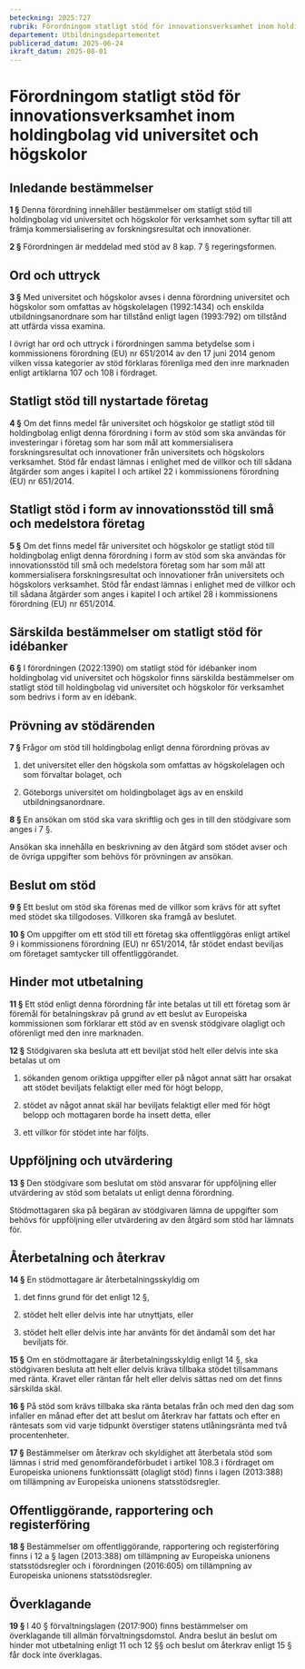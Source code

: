 ```yaml
---
beteckning: 2025:727
rubrik: Förordningom statligt stöd för innovationsverksamhet inom holdingbolag vid universitet och högskolor
departement: Utbildningsdepartementet
publicerad_datum: 2025-06-24
ikraft_datum: 2025-08-01
---
```


# Förordningom statligt stöd för innovationsverksamhet inom holdingbolag vid universitet och högskolor

## Inledande bestämmelser

**1 §** Denna förordning innehåller bestämmelser om statligt stöd till holdingbolag vid universitet och högskolor för verksamhet som syftar till att främja kommersialisering av forskningsresultat och innovationer.

**2 §** Förordningen är meddelad med stöd av 8 kap. 7 § regeringsformen.

## Ord och uttryck

**3 §** Med universitet och högskolor avses i denna förordning universitet och högskolor som omfattas av högskolelagen (1992:1434) och enskilda utbildningsanordnare som har tillstånd enligt lagen (1993:792) om tillstånd att utfärda vissa examina.

I övrigt har ord och uttryck i förordningen samma betydelse som i kommissionens förordning (EU) nr 651/2014 av den 17 juni 2014 genom vilken vissa kategorier av stöd förklaras förenliga med den inre marknaden enligt artiklarna 107 och 108 i fördraget.

## Statligt stöd till nystartade företag

**4 §** Om det finns medel får universitet och högskolor ge statligt stöd till holdingbolag enligt denna förordning i form av stöd som ska användas för investeringar i företag som har som mål att kommersialisera forskningsresultat och innovationer från universitets och högskolors verksamhet. Stöd får endast lämnas i enlighet med de villkor och till sådana åtgärder som anges i kapitel I och artikel 22 i kommissionens förordning (EU) nr 651/2014.

## Statligt stöd i form av innovationsstöd till små och medelstora företag

**5 §** Om det finns medel får universitet och högskolor ge statligt stöd till holdingbolag enligt denna förordning i form av stöd som ska användas för innovationsstöd till små och medelstora företag som har som mål att kommersialisera forskningsresultat och innovationer från universitets och högskolors verksamhet. Stöd får endast lämnas i enlighet med de villkor och till sådana åtgärder som anges i kapitel I och artikel 28 i kommissionens förordning (EU) nr 651/2014.

## Särskilda bestämmelser om statligt stöd för idébanker

**6 §** I förordningen (2022:1390) om statligt stöd för idébanker inom holdingbolag vid universitet och högskolor finns särskilda bestämmelser om statligt stöd till holdingbolag vid universitet och högskolor för verksamhet som bedrivs i form av en idébank.

## Prövning av stödärenden

**7 §** Frågor om stöd till holdingbolag enligt denna förordning prövas av

1. det universitet eller den högskola som omfattas av högskolelagen och som förvaltar bolaget, och

2. Göteborgs universitet om holdingbolaget ägs av en enskild utbildningsanordnare.

**8 §** En ansökan om stöd ska vara skriftlig och ges in till den stödgivare som anges i 7 §.

Ansökan ska innehålla en beskrivning av den åtgärd som stödet avser och de övriga uppgifter som behövs för prövningen av ansökan.

## Beslut om stöd

**9 §** Ett beslut om stöd ska förenas med de villkor som krävs för att syftet med stödet ska tillgodoses. Villkoren ska framgå av beslutet.

**10 §** Om uppgifter om ett stöd till ett företag ska offentliggöras enligt artikel 9 i kommissionens förordning (EU) nr 651/2014, får stödet endast beviljas om företaget samtycker till offentliggörandet.

## Hinder mot utbetalning

**11 §** Ett stöd enligt denna förordning får inte betalas ut till ett företag som är föremål för betalningskrav på grund av ett beslut av Europeiska kommissionen som förklarar ett stöd av en svensk stödgivare olagligt och oförenligt med den inre marknaden.

**12 §** Stödgivaren ska besluta att ett beviljat stöd helt eller delvis inte ska betalas ut om

1. sökanden genom oriktiga uppgifter eller på något annat sätt har orsakat att stödet beviljats felaktigt eller med för högt belopp,

2. stödet av något annat skäl har beviljats felaktigt eller med för högt belopp och mottagaren borde ha insett detta, eller

3. ett villkor för stödet inte har följts.

## Uppföljning och utvärdering

**13 §** Den stödgivare som beslutat om stöd ansvarar för uppföljning eller utvärdering av stöd som betalats ut enligt denna förordning.

Stödmottagaren ska på begäran av stödgivaren lämna de uppgifter som behövs för uppföljning eller utvärdering av den åtgärd som stöd har lämnats för.

## Återbetalning och återkrav

**14 §** En stödmottagare är återbetalningsskyldig om

1. det finns grund för det enligt 12 §,

2. stödet helt eller delvis inte har utnyttjats, eller

3. stödet helt eller delvis inte har använts för det ändamål som det har beviljats för.

**15 §** Om en stödmottagare är återbetalningsskyldig enligt 14 §, ska stödgivaren besluta att helt eller delvis kräva tillbaka stödet tillsammans med ränta. Kravet eller räntan får helt eller delvis sättas ned om det finns särskilda skäl.

**16 §** På stöd som krävs tillbaka ska ränta betalas från och med den dag som infaller en månad efter det att beslut om återkrav har fattats och efter en räntesats som vid varje tidpunkt överstiger statens utlåningsränta med två procentenheter.

**17 §** Bestämmelser om återkrav och skyldighet att återbetala stöd som lämnas i strid med genomförandeförbudet i artikel 108.3 i fördraget om Europeiska unionens funktionssätt (olagligt stöd) finns i lagen (2013:388) om tillämpning av Europeiska unionens statsstödsregler.

## Offentliggörande, rapportering och registerföring

**18 §** Bestämmelser om offentliggörande, rapportering och registerföring finns i 12 a § lagen (2013:388) om tillämpning av Europeiska unionens statsstödsregler och i förordningen (2016:605) om tillämpning av Europeiska unionens statsstödsregler.

## Överklagande

**19 §** I 40 § förvaltningslagen (2017:900) finns bestämmelser om överklagande till allmän förvaltningsdomstol. Andra beslut än beslut om hinder mot utbetalning enligt 11 och 12 §§ och beslut om återkrav enligt 15 § får dock inte överklagas.